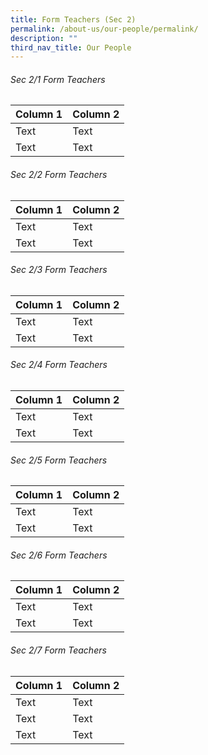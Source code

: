 ```yaml
---
title: Form Teachers (Sec 2)
permalink: /about-us/our-people/permalink/
description: ""
third_nav_title: Our People
---
```

###### Sec 2/1 Form Teachers
| Column 1 | Column 2 |
| -------- | -------- |
| Text     | Text     |
| Text     | Text     |

###### Sec 2/2 Form Teachers
| Column 1 | Column 2 |
| -------- | -------- |
| Text     | Text     |
| Text     | Text     |

###### Sec 2/3 Form Teachers
| Column 1 | Column 2 |
| -------- | -------- |
| Text     | Text     |
| Text     | Text     |

###### Sec 2/4 Form Teachers
| Column 1 | Column 2 |
| -------- | -------- |
| Text     | Text     |
| Text     | Text     |

###### Sec 2/5 Form Teachers
| Column 1 | Column 2 |
| -------- | -------- |
| Text     | Text     |
| Text     | Text     |

###### Sec 2/6 Form Teachers
| Column 1 | Column 2 |
| -------- | -------- |
| Text     | Text     |
| Text     | Text     |

###### Sec 2/7 Form Teachers
| Column 1 | Column 2 |
| -------- | -------- |
| Text     | Text     |
| Text     | Text     |
| Text     | Text     |